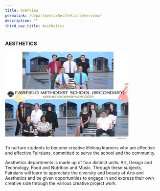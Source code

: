 ```yaml
---
title: Overview
permalink: /departments/Aesthetics/overview/
description: ""
third_nav_title: Aesthetics
---
```

### AESTHETICS

<img src="/images/dpm5.png" style="width:80%">

To nurture students to become creative lifelong learners who are effective and affective Fairsians, committed to serve the school and the community.

  

Aesthetics departments is made up of four distinct units: Art, Design and Technology, Food and Nutrition and Music. Through these subjects, Fairsians will learn to appreciate the diversity and beauty of Arts and Aesthetics and be given opportunities to engage in and express their own creative side through the various creative project work.